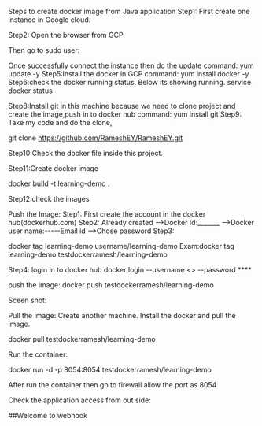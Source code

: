 Steps to create docker image from Java application
Step1:
First create one instance in Google cloud.

 

Step2:
Open the browser from GCP 

 

Then go to sudo user:
 





Once successfully connect the instance then do the update
command: yum update -y 
Step5:Install the docker in GCP
command: yum install docker -y
Step6:check the docker running status. Below its showing running.
  service docker status 

 

Step8:Install git in this machine because we need to clone project and create the image,push in to docker hub
command: yum install git
Step9: Take my code and do the clone,

git clone https://github.com/RameshEY/RameshEY.git

 




Step10:Check the docker file inside this project. 

 

Step11:Create docker image

docker build -t learning-demo .

 

Step12:check the images

 

Push the Image:
Step1:
First create the account in the docker hub(dockerhub.com)
Step2:
 Already created
-->Docker Id:_______
-->Docker user name:-----Email id
-->Chose password
Step3:

docker tag learning-demo username/learning-demo
Exam:docker tag learning-demo testdockerramesh/learning-demo

 

Step4:
login in to docker hub
docker login --username <> --password ****
 
push the image:
docker push testdockerramesh/learning-demo
 

Sceen shot:

 

Pull the image:
Create another machine. Install the docker and pull the image.

docker pull testdockerramesh/learning-demo

Run the container:

docker run -d -p 8054:8054 testdockerramesh/learning-demo

 




After run the container then go to firewall allow the port as 8054

 

 

Check the application access from out side:

 ##Welcome to webhook
